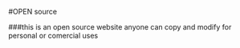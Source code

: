 #OPEN source

###this is an open source website anyone can copy and modify for personal or comercial uses
